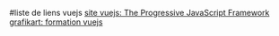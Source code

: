 #liste de liens vuejs
[site vuejs: The Progressive JavaScript Framework](https://vuejs.org/)  
[grafikart: formation vuejs](https://www.grafikart.fr/formations/vuejs)  
